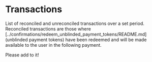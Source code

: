 # Transactions

List of reconciled and unreconciled transactions over a set period. Reconciled transactions are those where [../confirmations/redeem_unblinded_payment_tokens/README.md](unblinded payment tokens) have been redeemed and will be made available to the user in the following payment.

Please add to it!
